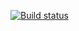 [![Build status](https://ci.appveyor.com/api/projects/status/49gjcijt4fbse5qc?svg=true)](https://ci.appveyor.com/project/VladislavTretyakov/postmanecho)
